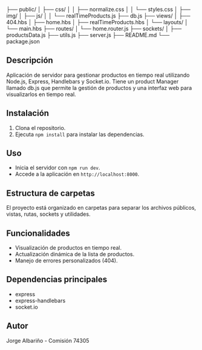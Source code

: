 ├── public/
│   ├── css/
│   │   ├── normalize.css
│   │   └── styles.css
│   ├── img/
│   ├── js/
│   │   └── realTimeProducts.js
├── db.js
├── views/
│   ├── 404.hbs
│   ├── home.hbs
│   ├── realTimeProducts.hbs
│   └── layouts/
│       └── main.hbs
├── routes/
│   └── home.router.js
├── sockets/
│   ├── productsData.js
├── utils.js
├── server.js
├── README.md
└── package.json

## Descripción

Aplicación de servidor para gestionar productos en tiempo real utilizando Node.js, Express, Handlebars y Socket.io.
Tiene un product Manager llamado db.js que permite la gestión de productos y una interfaz web para visualizarlos en tiempo real.

## Instalación

1. Clona el repositorio.
2. Ejecuta `npm install` para instalar las dependencias.

## Uso

- Inicia el servidor con `npm run dev`.
- Accede a la aplicación en `http://localhost:8000`.

## Estructura de carpetas

El proyecto está organizado en carpetas para separar los archivos públicos, vistas, rutas, sockets y utilidades.

## Funcionalidades

- Visualización de productos en tiempo real.
- Actualización dinámica de la lista de productos.
- Manejo de errores personalizados (404).

## Dependencias principales

- express
- express-handlebars
- socket.io

## Autor

Jorge Albariño - Comisión 74305
